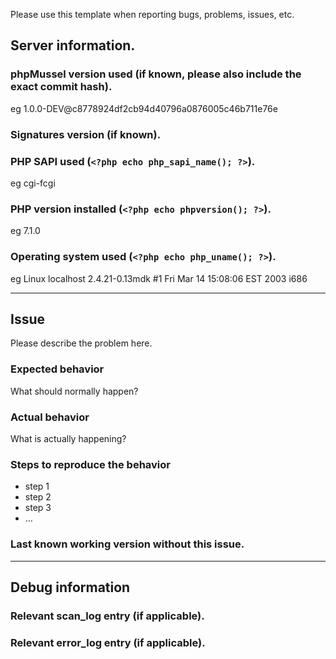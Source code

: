 Please use this template when reporting bugs, problems, issues, etc.

## Server information.

### phpMussel version used (if known, please also include the exact commit hash).
eg 1.0.0-DEV@c8778924df2cb94d40796a0876005c46b711e76e

### Signatures version (if known).

### PHP SAPI used (`<?php echo php_sapi_name(); ?>`).
eg cgi-fcgi

### PHP version installed (`<?php echo phpversion(); ?>`).
eg 7.1.0

### Operating system used (`<?php echo php_uname(); ?>`).
eg Linux localhost 2.4.21-0.13mdk #1 Fri Mar 14 15:08:06 EST 2003 i686

---
## Issue
Please describe the problem here.

### Expected behavior
What should normally happen?

### Actual behavior
What is actually happening?

### Steps to reproduce the behavior
* step 1
* step 2
* step 3
* …

### Last known working version without this issue.
---
## Debug information

### Relevant scan_log entry (if applicable).

### Relevant error_log entry (if applicable).
